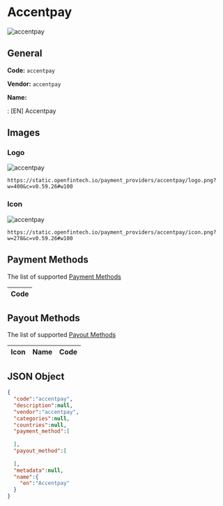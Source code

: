 
# Accentpay 
![accentpay](https://static.openfintech.io/payment_providers/accentpay/logo.png?w=400&c=v0.59.26#w100)  

## General 
 
**Code:** `accentpay` 
 
**Vendor:** `accentpay` 
 
**Name:** 
 
:	[EN] Accentpay 
 

## Images 

### Logo 
 
![accentpay](https://static.openfintech.io/payment_providers/accentpay/logo.png?w=400&c=v0.59.26#w100)  

```
https://static.openfintech.io/payment_providers/accentpay/logo.png?w=400&c=v0.59.26#w100
```  

### Icon 
 
![accentpay](https://static.openfintech.io/payment_providers/accentpay/icon.png?w=278&c=v0.59.26#w100)  

```
https://static.openfintech.io/payment_providers/accentpay/icon.png?w=278&c=v0.59.26#w100
```  

## Payment Methods 
 
The list of supported [Payment Methods](#) 

|Code| 
|:---| 
 

## Payout Methods 
 
The list of supported [Payout Methods](#) 

|Icon|Name|Code| 
|:---:|:---:|:---:| 
 

## JSON Object 

```json
{
  "code":"accentpay",
  "description":null,
  "vendor":"accentpay",
  "categories":null,
  "countries":null,
  "payment_method":[
    
  ],
  "payout_method":[
    
  ],
  "metadata":null,
  "name":{
    "en":"Accentpay"
  }
}
```  
